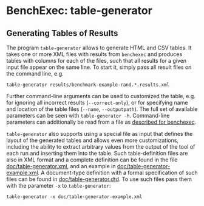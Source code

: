 # BenchExec: table-generator
## Generating Tables of Results

The program `table-generator` allows to generate HTML and CSV tables.
It takes one or more XML files with results from `benchexec`
and produces tables with columns for each of the files,
such that all results for a given input file appear on the same line.
To start it, simply pass all result files on the command line, e.g.

    table-generator results/benchmark-example-rand.*.results.xml

Further command-line arguments can be used to customized the table,
e.g. for ignoring all incorrect results (`--correct-only`),
or for specifying name and location of the table files (`--name`, `--outputpath`).
The full set of available parameters can be seen with `table-generator -h`.
Command-line parameters can additionally be read from a file
as [described for benchexec](benchexec.md#starting-benchexec).

`table-generator` also supports using a special file as input
that defines the layout of the generated tables
and allows even more customizations,
including the ability to extract arbitrary values
from the output of the tool of each run
and inserting them into the table.
Such table-definition files are also in XML format
and a complete definition can be found in the file
[doc/table-generator.xml](table-generator.xml),
and an example in [doc/table-generator-example.xml](table-generator-example.xml).
A document-type definition with a formal specification of such files can be found in
[doc/table-generator.dtd](table-generator.dtd).
To use such files pass them with the parameter `-x` to `table-generator`:

    table-generator -x doc/table-generator-example.xml
